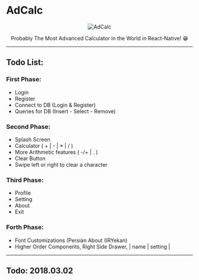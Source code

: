 # AdCalc
<div align="center">
<img align="middle" src="https://raw.githubusercontent.com/MohamadKh75/AdCalc/master/__others/AdCalc.png" alt="AdCalc">

Probably The Most Advanced Calculator in the World in React-Native! :grin:
</div>

---

## Todo List:
### First Phase:
* Login
* Register
* Connect to DB (Login & Register)
* Queries for DB (Insert - Select - Remove)

### Second Phase:
* Splash Screen
* Calculator ( + | - | * | / )
* More Arithmetic features ( -/+ | . )
* Clear Button
* Swipe left or right to clear a character

### Third Phase:
* Profile
* Setting
* About
* Exit

### Forth Phase:
* Font Customizations (Persian About (IRYekan)
* Higher Order Components, Right Side Drawer,   |   name   | setting |

---

## Todo: 2018.03.02
